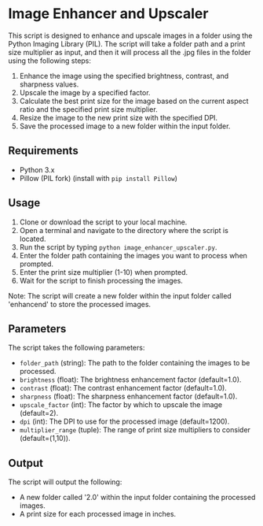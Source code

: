 # Image Enhancer and Upscaler

This script is designed to enhance and upscale images in a folder using the Python Imaging Library (PIL). The script will take a folder path and a print size multiplier as input, and then it will process all the .jpg files in the folder using the following steps:

1. Enhance the image using the specified brightness, contrast, and sharpness values.
2. Upscale the image by a specified factor.
3. Calculate the best print size for the image based on the current aspect ratio and the specified print size multiplier.
4. Resize the image to the new print size with the specified DPI.
5. Save the processed image to a new folder within the input folder.

## Requirements

- Python 3.x
- Pillow (PIL fork) (install with `pip install Pillow`)

## Usage

1. Clone or download the script to your local machine.
2. Open a terminal and navigate to the directory where the script is located.
3. Run the script by typing `python image_enhancer_upscaler.py`.
4. Enter the folder path containing the images you want to process when prompted.
5. Enter the print size multiplier (1-10) when prompted.
6. Wait for the script to finish processing the images.

Note: The script will create a new folder within the input folder called 'enhancend' to store the processed images.

## Parameters

The script takes the following parameters:

- `folder_path` (string): The path to the folder containing the images to be processed.
- `brightness` (float): The brightness enhancement factor (default=1.0).
- `contrast` (float): The contrast enhancement factor (default=1.0).
- `sharpness` (float): The sharpness enhancement factor (default=1.0).
- `upscale_factor` (int): The factor by which to upscale the image (default=2).
- `dpi` (int): The DPI to use for the processed image (default=1200).
- `multiplier_range` (tuple): The range of print size multipliers to consider (default=(1,10)).

## Output

The script will output the following:

- A new folder called '2.0' within the input folder containing the processed images.
- A print size for each processed image in inches.